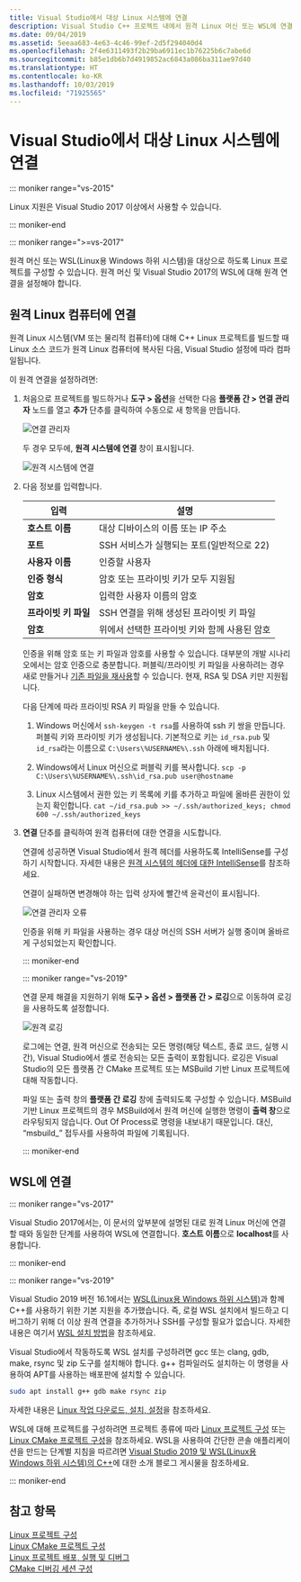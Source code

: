 ```yaml
---
title: Visual Studio에서 대상 Linux 시스템에 연결
description: Visual Studio C++ 프로젝트 내에서 원격 Linux 머신 또는 WSL에 연결하는 방법입니다.
ms.date: 09/04/2019
ms.assetid: 5eeaa683-4e63-4c46-99ef-2d5f294040d4
ms.openlocfilehash: 2f4e6311493f2b29ba6911ec1b76225b6c7abe6d
ms.sourcegitcommit: b85e1db6b7d4919852ac6843a086ba311ae97d40
ms.translationtype: HT
ms.contentlocale: ko-KR
ms.lasthandoff: 10/03/2019
ms.locfileid: "71925565"
---
```

# <a name="connect-to-your-target-linux-system-in-visual-studio"></a>Visual Studio에서 대상 Linux 시스템에 연결

::: moniker range="vs-2015"

Linux 지원은 Visual Studio 2017 이상에서 사용할 수 있습니다.

::: moniker-end

::: moniker range=">=vs-2017"

원격 머신 또는 WSL(Linux용 Windows 하위 시스템)을 대상으로 하도록 Linux 프로젝트를 구성할 수 있습니다. 원격 머신 및 Visual Studio 2017의 WSL에 대해 원격 연결을 설정해야 합니다. 

## <a name="connect-to-a-remote-linux-computer"></a>원격 Linux 컴퓨터에 연결

원격 Linux 시스템(VM 또는 물리적 컴퓨터)에 대해 C++ Linux 프로젝트를 빌드할 때 Linux 소스 코드가 원격 Linux 컴퓨터에 복사된 다음, Visual Studio 설정에 따라 컴파일됩니다.

이 원격 연결을 설정하려면:

1. 처음으로 프로젝트를 빌드하거나 **도구 > 옵션**을 선택한 다음 **플랫폼 간 > 연결 관리자** 노드를 열고 **추가** 단추를 클릭하여 수동으로 새 항목을 만듭니다.

   ![연결 관리자](media/settings_connectionmanager.png)

   두 경우 모두에, **원격 시스템에 연결** 창이 표시됩니다.

   ![원격 시스템에 연결](media/connect.png)

1. 다음 정보를 입력합니다.

   | 입력 | 설명
   | ----- | ---
   | **호스트 이름**           | 대상 디바이스의 이름 또는 IP 주소
   | **포트**                | SSH 서비스가 실행되는 포트(일반적으로 22)
   | **사용자 이름**           | 인증할 사용자
   | **인증 형식** | 암호 또는 프라이빗 키가 모두 지원됨
   | **암호**            | 입력한 사용자 이름의 암호
   | **프라이빗 키 파일**    | SSH 연결을 위해 생성된 프라이빗 키 파일
   | **암호**          | 위에서 선택한 프라이빗 키와 함께 사용된 암호

   인증을 위해 암호 또는 키 파일과 암호를 사용할 수 있습니다. 대부분의 개발 시나리오에서는 암호 인증으로 충분합니다. 퍼블릭/프라이빗 키 파일을 사용하려는 경우 새로 만들거나 [기존 파일을 재사용](https://security.stackexchange.com/questions/10203/reusing-private-public-keys)할 수 있습니다. 현재, RSA 및 DSA 키만 지원됩니다. 
   
   다음 단계에 따라 프라이빗 RSA 키 파일을 만들 수 있습니다.

    1. Windows 머신에서 `ssh-keygen -t rsa`를 사용하여 ssh 키 쌍을 만듭니다. 퍼블릭 키와 프라이빗 키가 생성됩니다. 기본적으로 키는 `id_rsa.pub` 및 `id_rsa`라는 이름으로 `C:\Users\%USERNAME%\.ssh` 아래에 배치됩니다.

    1. Windows에서 Linux 머신으로 퍼블릭 키를 복사합니다. `scp -p C:\Users\%USERNAME%\.ssh\id_rsa.pub user@hostname`

    1. Linux 시스템에서 권한 있는 키 목록에 키를 추가하고 파일에 올바른 권한이 있는지 확인합니다. `cat ~/id_rsa.pub >> ~/.ssh/authorized_keys; chmod 600 ~/.ssh/authorized_keys`

1. **연결** 단추를 클릭하여 원격 컴퓨터에 대한 연결을 시도합니다. 

   연결에 성공하면 Visual Studio에서 원격 헤더를 사용하도록 IntelliSense를 구성하기 시작합니다. 자세한 내용은 [원격 시스템의 헤더에 대한 IntelliSense](configure-a-linux-project.md#remote_intellisense)를 참조하세요.

   연결이 실패하면 변경해야 하는 입력 상자에 빨간색 윤곽선이 표시됩니다.

   ![연결 관리자 오류](media/settings_connectionmanagererror.png)

   인증을 위해 키 파일을 사용하는 경우 대상 머신의 SSH 서버가 실행 중이며 올바르게 구성되었는지 확인합니다.

   ::: moniker-end

   ::: moniker range="vs-2019"

   연결 문제 해결을 지원하기 위해 **도구 > 옵션 > 플랫폼 간 > 로깅**으로 이동하여 로깅을 사용하도록 설정합니다.

   ![원격 로깅](media/remote-logging-vs2019.png)

   로그에는 연결, 원격 머신으로 전송되는 모든 명령(해당 텍스트, 종료 코드, 실행 시간), Visual Studio에서 셸로 전송되는 모든 출력이 포함됩니다. 로깅은 Visual Studio의 모든 플랫폼 간 CMake 프로젝트 또는 MSBuild 기반 Linux 프로젝트에 대해 작동합니다.

   파일 또는 출력 창의 **플랫폼 간 로깅** 창에 출력되도록 구성할 수 있습니다. MSBuild 기반 Linux 프로젝트의 경우 MSBuild에서 원격 머신에 실행한 명령이 **출력 창**으로 라우팅되지 않습니다. Out Of Process로 명령을 내보내기 때문입니다. 대신, “msbuild_” 접두사를 사용하여 파일에 기록됩니다.

   ::: moniker-end

## <a name="connect-to-wsl"></a>WSL에 연결

::: moniker range="vs-2017"

Visual Studio 2017에서는, 이 문서의 앞부분에 설명된 대로 원격 Linux 머신에 연결할 때와 동일한 단계를 사용하여 WSL에 연결합니다. **호스트 이름**으로 **localhost**를 사용합니다.

::: moniker-end

::: moniker range="vs-2019"

Visual Studio 2019 버전 16.1에서는 [WSL(Linux용 Windows 하위 시스템)](https://docs.microsoft.com/windows/wsl/about)과 함께 C++를 사용하기 위한 기본 지원을 추가했습니다.  즉, 로컬 WSL 설치에서 빌드하고 디버그하기 위해 더 이상 원격 연결을 추가하거나 SSH를 구성할 필요가 없습니다. 자세한 내용은 여기서 [WSL 설치 방법](https://docs.microsoft.com/windows/wsl/install-win10)을 참조하세요.

Visual Studio에서 작동하도록 WSL 설치를 구성하려면 gcc 또는 clang, gdb, make, rsync 및 zip 도구를 설치해야 합니다. g++ 컴파일러도 설치하는 이 명령을 사용하여 APT를 사용하는 배포판에 설치할 수 있습니다. 

```bash
sudo apt install g++ gdb make rsync zip
```
자세한 내용은 [Linux 작업 다운로드, 설치, 설정](download-install-and-setup-the-linux-development-workload.md)을 참조하세요.

WSL에 대해 프로젝트를 구성하려면 프로젝트 종류에 따라 [Linux 프로젝트 구성](configure-a-linux-project.md) 또는 [Linux CMake 프로젝트 구성](cmake-linux-project.md)을 참조하세요. WSL을 사용하여 간단한 콘솔 애플리케이션을 만드는 단계별 지침을 따르려면 [Visual Studio 2019 및 WSL(Linux용 Windows 하위 시스템)의 C++](https://devblogs.microsoft.com/cppblog/c-with-visual-studio-2019-and-windows-subsystem-for-linux-wsl/)에 대한 소개 블로그 게시물을 참조하세요.

::: moniker-end

## <a name="see-also"></a>참고 항목

[Linux 프로젝트 구성](configure-a-linux-project.md)<br />
[Linux CMake 프로젝트 구성](cmake-linux-project.md)<br />
[Linux 프로젝트 배포, 실행 및 디버그](deploy-run-and-debug-your-linux-project.md)<br />
[CMake 디버깅 세션 구성](../build/configure-cmake-debugging-sessions.md)
